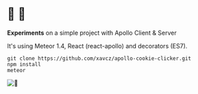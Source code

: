 # :cookie: :rocket: 

**Experiments** on a simple project with Apollo Client &amp; Server

It's using Meteor 1.4, React (react-apollo) and decorators (ES7).

```
git clone https://github.com/xavcz/apollo-cookie-clicker.git
npm install
meteor
```

![🍪](http://i.giphy.com/3oz8xvTR4iQpK2hua4.gif)
